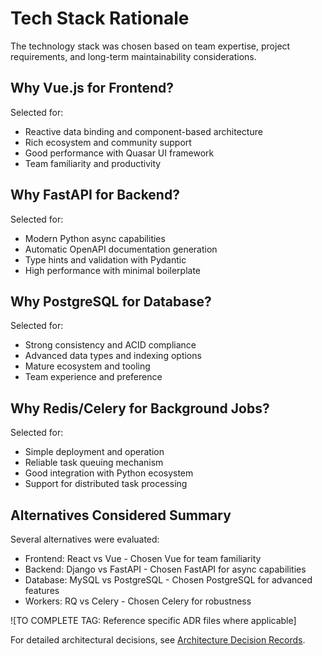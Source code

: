 # Tech Stack Rationale

The technology stack was chosen based on team expertise, project requirements, and long-term maintainability considerations.

## Why Vue.js for Frontend?

Selected for:

- Reactive data binding and component-based architecture
- Rich ecosystem and community support
- Good performance with Quasar UI framework
- Team familiarity and productivity

## Why FastAPI for Backend?

Selected for:

- Modern Python async capabilities
- Automatic OpenAPI documentation generation
- Type hints and validation with Pydantic
- High performance with minimal boilerplate

## Why PostgreSQL for Database?

Selected for:

- Strong consistency and ACID compliance
- Advanced data types and indexing options
- Mature ecosystem and tooling
- Team experience and preference

## Why Redis/Celery for Background Jobs?

Selected for:

- Simple deployment and operation
- Reliable task queuing mechanism
- Good integration with Python ecosystem
- Support for distributed task processing

## Alternatives Considered Summary

Several alternatives were evaluated:

- Frontend: React vs Vue - Chosen Vue for team familiarity
- Backend: Django vs FastAPI - Chosen FastAPI for async capabilities
- Database: MySQL vs PostgreSQL - Chosen PostgreSQL for advanced features
- Workers: RQ vs Celery - Chosen Celery for robustness

![TO COMPLETE TAG: Reference specific ADR files where applicable]

For detailed architectural decisions, see [Architecture Decision Records](../architecture-decision-records/).
